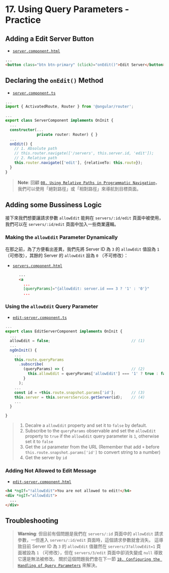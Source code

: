 # 17. Using Query Parameters - Practice

## Adding a Edit Server Button

- [`server.component.html`](../../routing-app/src/app/servers/server/server.component.html)

```html
...
<button class="btn btn-primary" (click)="onEdit()">Edit Server</button>
```

## Declaring the `onEdit()` Method

- [`server.component.ts`](../../routing-app/src/app/servers/server/server.component.ts)

```ts
...
import { ActivatedRoute, Router } from '@angular/router';

...
export class ServerComponent implements OnInit {
  ...
  constructor(...
              private router: Router) { }
  ...
  onEdit() {
    // 1. Absolute path
    // this.router.navigate(['/servers', this.server.id, 'edit']);
    // 2. Relative path
    this.router.navigate(['edit'], {relativeTo: this.route});
  }
}
```

> **Note**:
> 回顧 [`08. Using Relative Paths in Programmatic Navigation`](./08-using-relative-paths-in-programmatic-navigation.md)，我們可以使用「絕對路徑」或「相對路徑」來導航到目標頁面。

## Adding some Bussiness Logic

接下來我們想要讓請求參數 `allowEdit` 能夠在 `servers/:id/edit` 頁面中被使用，我們可以在 `servers/:id/edit` 頁面中加入一些商業邏輯。

### Making the `allowEdit` Parameter Dynamically

在那之前，為了方便看出差異，我們先將 Server ID 為 `3` 的 `allowEdit` 值設為 `1` （可修改），其餘的 Server 的 `allowEdit` 設為 `0` （不可修改）：

- [`servers.component.html`](../../routing-app/src/app/servers/servers.component.html)

```html
      ...
      <a
        ...
        [queryParams]="{allowEdit: server.id === 3 ? '1' : '0'}"
        ...
```

### Using the `allowEdit` Query Parameter

- [`edit-server.component.ts`](../../routing-app/src/app/servers/edit-server/edit-server.component.ts)

```ts
...
export class EditServerComponent implements OnInit {
  ...
  allowEdit = false;                                    // (1)
  ...
  ngOnInit() {
    ...
    this.route.queryParams
      .subscribe(
        (queryParams) => {                              // (2)
          this.allowEdit = queryParams['allowEdit'] === '1' ? true : false;
        }
      );
    ...
    const id = +this.route.snapshot.params['id'];       // (3)
    this.server = this.serversService.getServer(id);    // (4)
    ...
  }

}
```

> 1. Decalre a `allowEdit` property and set it to `false` by default.
> 2. Subscribe to the `queryParams` observable and set the `allowEdit` property to `true` if the `allowEdit` query parameter is `1`, otherwise set it to `false`
> 3. Get the `id` parameter from the URL (Remember that add `+` before `this.route.snapshot.params['id']` to convert string to a number)
> 4. Get the server by `id`

### Adding Not Allowed to Edit Message

- [`edit-server.component.html`](../../routing-app/src/app/servers/edit-server/edit-server.component.html)

```html
<h4 *ngIf="!allowEdit">You are not allowed to edit!</h4>
<div *ngIf="allowEdit">
  ...
</div>
```

## Troubleshooting

> **Warning**:
> 但目前有個問題是我們在 `servers/:id` 頁面中的 `allowEdit` 請求參數，一但進入 `servers/:id/edit` 頁面時，這個請求參數就會消失。 這導致目前 Server ID 為 `3` 的 `allowEdit` 值雖然在 `servers/3?allowEdit=1` 頁面被設為 `1` （可修改），但在 `servers/3/edit` 頁面中卻消失變成 `null` 導致它還是無法被修改。
> 關於這個問題我們會在下一節 [`18. Configuring the Handling of Query Parameters`](../18-configuring-the-handling-of-query-parameters.md) 來解決。
